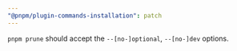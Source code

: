 ```yaml
---
"@pnpm/plugin-commands-installation": patch
---
```


`pnpm prune` should accept the `--[no-]optional`, `--[no-]dev` options.
